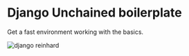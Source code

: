 Django Unchained boilerplate
=============================

Get a fast environment working with the basics.

![django reinhard](https://www.dropbox.com/s/htjjza0toqoho2x/reinhard.jpg)

